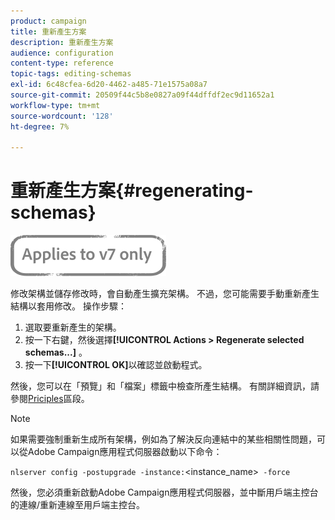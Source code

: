 ```yaml
---
product: campaign
title: 重新產生方案
description: 重新產生方案
audience: configuration
content-type: reference
topic-tags: editing-schemas
exl-id: 6c48cfea-6d20-4462-a485-71e1575a08a7
source-git-commit: 20509f44c5b8e0827a09f44dffdf2ec9d11652a1
workflow-type: tm+mt
source-wordcount: '128'
ht-degree: 7%

---
```


# 重新產生方案{#regenerating-schemas}

![](../../assets/v7-only.svg)

修改架構並儲存修改時，會自動產生擴充架構。 不過，您可能需要手動重新產生結構以套用修改。 操作步驟：

1. 選取要重新產生的架構。
1. 按一下右鍵，然後選擇&#x200B;**[!UICONTROL Actions > Regenerate selected schemas...]** 。
1. 按一下&#x200B;**[!UICONTROL OK]**&#x200B;以確認並啟動程式。

然後，您可以在「預覽」和「檔案」標籤中檢查所產生結構。 有關詳細資訊，請參閱[Priciples](../../configuration/using/data-schemas.md#principles)區段。

>[!NOTE]
>
>如果需要強制重新生成所有架構，例如為了解決反向連結中的某些相關性問題，可以從Adobe Campaign應用程式伺服器啟動以下命令：
>
> `nlserver config -postupgrade -instance:`&lt;instance_name>` -force`
>
>然後，您必須重新啟動Adobe Campaign應用程式伺服器，並中斷用戶端主控台的連線/重新連線至用戶端主控台。
